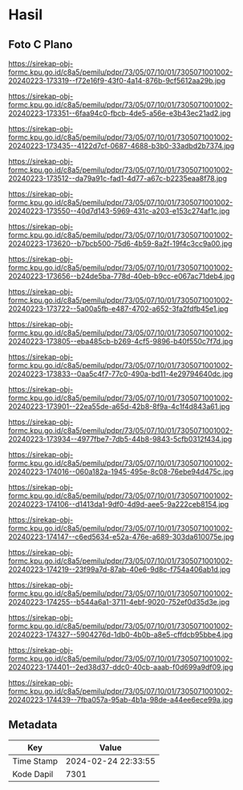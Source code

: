 # Hasil

## Foto C Plano

https://sirekap-obj-formc.kpu.go.id/c8a5/pemilu/pdpr/73/05/07/10/01/7305071001002-20240223-173319--f72e16f9-43f0-4a14-876b-9cf5612aa29b.jpg

https://sirekap-obj-formc.kpu.go.id/c8a5/pemilu/pdpr/73/05/07/10/01/7305071001002-20240223-173351--6faa94c0-fbcb-4de5-a56e-e3b43ec21ad2.jpg

https://sirekap-obj-formc.kpu.go.id/c8a5/pemilu/pdpr/73/05/07/10/01/7305071001002-20240223-173435--4122d7cf-0687-4688-b3b0-33adbd2b7374.jpg

https://sirekap-obj-formc.kpu.go.id/c8a5/pemilu/pdpr/73/05/07/10/01/7305071001002-20240223-173512--da79a91c-fad1-4d77-a67c-b2235eaa8f78.jpg

https://sirekap-obj-formc.kpu.go.id/c8a5/pemilu/pdpr/73/05/07/10/01/7305071001002-20240223-173550--40d7d143-5969-431c-a203-e153c274af1c.jpg

https://sirekap-obj-formc.kpu.go.id/c8a5/pemilu/pdpr/73/05/07/10/01/7305071001002-20240223-173620--b7bcb500-75d6-4b59-8a2f-19f4c3cc9a00.jpg

https://sirekap-obj-formc.kpu.go.id/c8a5/pemilu/pdpr/73/05/07/10/01/7305071001002-20240223-173656--b24de5ba-778d-40eb-b9cc-e067ac71deb4.jpg

https://sirekap-obj-formc.kpu.go.id/c8a5/pemilu/pdpr/73/05/07/10/01/7305071001002-20240223-173722--5a00a5fb-e487-4702-a652-3fa2fdfb45e1.jpg

https://sirekap-obj-formc.kpu.go.id/c8a5/pemilu/pdpr/73/05/07/10/01/7305071001002-20240223-173805--eba485cb-b269-4cf5-9896-b40f550c7f7d.jpg

https://sirekap-obj-formc.kpu.go.id/c8a5/pemilu/pdpr/73/05/07/10/01/7305071001002-20240223-173833--0aa5c4f7-77c0-490a-bd11-4e29794640dc.jpg

https://sirekap-obj-formc.kpu.go.id/c8a5/pemilu/pdpr/73/05/07/10/01/7305071001002-20240223-173901--22ea55de-a65d-42b8-8f9a-4c1f4d843a61.jpg

https://sirekap-obj-formc.kpu.go.id/c8a5/pemilu/pdpr/73/05/07/10/01/7305071001002-20240223-173934--4977fbe7-7db5-44b8-9843-5cfb0312f434.jpg

https://sirekap-obj-formc.kpu.go.id/c8a5/pemilu/pdpr/73/05/07/10/01/7305071001002-20240223-174016--060a182a-1945-495e-8c08-76ebe94d475c.jpg

https://sirekap-obj-formc.kpu.go.id/c8a5/pemilu/pdpr/73/05/07/10/01/7305071001002-20240223-174106--d1413da1-9df0-4d9d-aee5-9a222ceb8154.jpg

https://sirekap-obj-formc.kpu.go.id/c8a5/pemilu/pdpr/73/05/07/10/01/7305071001002-20240223-174147--c6ed5634-e52a-476e-a689-303da610075e.jpg

https://sirekap-obj-formc.kpu.go.id/c8a5/pemilu/pdpr/73/05/07/10/01/7305071001002-20240223-174219--23f99a7d-87ab-40e6-9d8c-f754a406ab1d.jpg

https://sirekap-obj-formc.kpu.go.id/c8a5/pemilu/pdpr/73/05/07/10/01/7305071001002-20240223-174255--b544a6a1-3711-4ebf-9020-752ef0d35d3e.jpg

https://sirekap-obj-formc.kpu.go.id/c8a5/pemilu/pdpr/73/05/07/10/01/7305071001002-20240223-174327--5904276d-1db0-4b0b-a8e5-cffdcb95bbe4.jpg

https://sirekap-obj-formc.kpu.go.id/c8a5/pemilu/pdpr/73/05/07/10/01/7305071001002-20240223-174401--2ed38d37-ddc0-40cb-aaab-f0d699a9df09.jpg

https://sirekap-obj-formc.kpu.go.id/c8a5/pemilu/pdpr/73/05/07/10/01/7305071001002-20240223-174439--7fba057a-95ab-4b1a-98de-a44ee6ece99a.jpg


## Metadata

| Key        | Value               |
| ---------- | ------------------- |
| Time Stamp | 2024-02-24 22:33:55 |
| Kode Dapil | 7301                |



